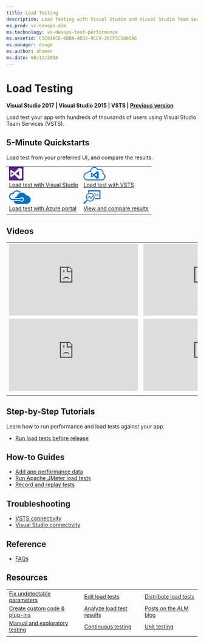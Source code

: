 ```yaml
---
title: Load Testing
description: Load Testing with Visual Studio and Visual Studio Team Services (VSTS)
ms.prod: vs-devops-alm
ms.technology: vs-devops-test-performance
ms.assetid: C5C81ACE-0BBA-4D32-9CC9-28CF5C5865A6
ms.manager: douge
ms.author: ahomer
ms.date: 08/12/2016
---
```


# Load Testing

**Visual Studio 2017 | Visual Studio 2015 | VSTS | [Previous version](https://msdn.microsoft.com/library/dn250793%28v=vs.120%29.aspx)**

Load test your app with hundreds of thousands of users using Visual Studio Team Services (VSTS).

## 5-Minute Quickstarts

Load test from your preferred UI, and compare the results.

| | |
| --- | --- |
| ![icon](_img/visualstudio-icon.png)<br />[Load test with Visual Studio](getting-started-with-performance-testing.md) | ![icon](_img/vsts-icon.png)<br />[Load test with VSTS](get-started-simple-cloud-load-test.md) |
| ![icon](_img/azure-icon.png)<br />[Load test with Azure portal](app-service-web-app-performance-test.md) | ![icon](_img/reviewresults-icon.png)<br />[View and compare results](performance-reports.md) |
| | |

## Videos

| | |
| --- | --- |
| <iframe src="https://channel9.msdn.com/Events/Ignite/New-Zealand-2016/M379/player" width="340" height="190" allowFullScreen="true" frameBorder="0"></iframe> | <iframe src="https://channel9.msdn.com/Blogs/Developer-Support-Series-PGI-Sessions/Developer-Support-Series-Cloud-Load-Testing/player" width="340" height="190" allowFullScreen="true" frameBorder="0"></iframe> |
| <iframe src="https://channel9.msdn.com/Events/TechDays/Techdays-2016-The-Netherlands/Cloud-Based-Load-Testing-of-web-applications-with-Visual-Studio-2015/player" width="340" height="190" allowFullScreen frameBorder="0"></iframe> | <iframe src="https://channel9.msdn.com/Shows/Cloud+Cover/Episode-213-Azure-App-Service-Best-Practices-for-Large-Scale-Applications/player" width="340" height="190" allowFullScreen="true" frameBorder="0"></iframe> |
| | |

## Step-by-Step Tutorials

Learn how to run performance and load tests against your app.

* [Run load tests before release](run-performance-tests-app-before-release.md)

## How-to Guides

* [Add app performance data](get-performance-data-for-load-tests.md)
* [Run Apache JMeter load tests](get-started-jmeter-test.md)
* [Record and replay tests](record-and-replay-cloud-load-tests.md)

## Troubleshooting

* [VSTS connectivity](reference-qa.md#qaconnectts)
* [Visual Studio connectivity](reference-qa.md#troubleshooting)

## Reference

* [FAQs](reference-qa.md)

## Resources

| | | |
| --- | --- | --- |
| [Fix undetectable parameters](https://msdn.microsoft.com/library/ff460245%28v=vs.140%29.aspx) | [Edit load tests](https://msdn.microsoft.com/library/ff406975%28v=vs.140%29.aspx) | [Distribute load tests](https://msdn.microsoft.com/library/dd728093%28v=vs.140%29.aspx) |
| [Create custom code &amp; plug-ins](https://msdn.microsoft.com/library/ee923683%28v=vs.140%29.aspx) |  [Analyze load test results](https://msdn.microsoft.com/library/ee923686%28v=vs.140%29.aspx) | [Posts on the ALM blog](https://social.msdn.microsoft.com/Search/en-US?query=performance%20testing&beta=0&rn=Microsoft+Application+Lifecycle+Management&rq=site:https://blogs.msdn.microsoft.com/visualstudioalm&ac=4) |
| [Manual and exploratory testing](../manual-test/index.md) | [Continuous testing](../build-release/test/index.md) | [Unit testing](https://docs.microsoft.com/visualstudio/test/developer-testing-scenarios) |
| | | |
